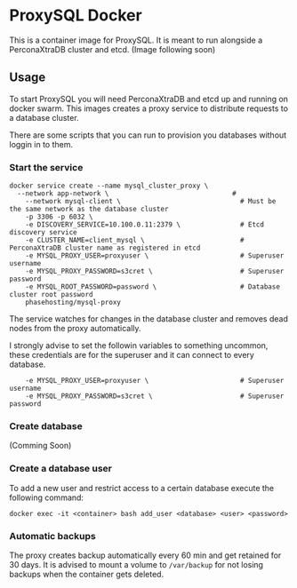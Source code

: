 # ProxySQL Docker
This is a container image for ProxySQL. It is meant to run alongside a PerconaXtraDB cluster and etcd. (Image following soon)

## Usage
To start ProxySQL you will need PerconaXtraDB and etcd up and running on docker swarm. This images creates a proxy service to distribute requests to a database cluster.

There are some scripts that you can run to provision you databases without loggin in to them.

### Start the service

```shell
docker service create --name mysql_cluster_proxy \
  --network app-network \                               # 
	--network mysql-client \                              # Must be the same network as the database cluster
	-p 3306 -p 6032 \                 
	-e DISCOVERY_SERVICE=10.100.0.11:2379 \               # Etcd discovery service
	-e CLUSTER_NAME=client_mysql \                        # PerconaXtraDB cluster name as registered in etcd
	-e MYSQL_PROXY_USER=proxyuser \                       # Superuser username
	-e MYSQL_PROXY_PASSWORD=s3cret \                      # Superuser password
	-e MYSQL_ROOT_PASSWORD=password \                     # Database cluster root password
	phasehosting/mysql-proxy
```

The service watches for changes in the database cluster and removes dead nodes from the proxy automatically.

I strongly advise to set the followin variables to something uncommon, these credentials are for the superuser and it can connect to every database.

```
	-e MYSQL_PROXY_USER=proxyuser \                       # Superuser username
	-e MYSQL_PROXY_PASSWORD=s3cret \                      # Superuser password

```
### Create database
(Comming Soon)

### Create a database user

To add a new user and restrict access to a certain database execute the following command:
```shell
docker exec -it <container> bash add_user <database> <user> <password>
```

### Automatic backups
The proxy creates backup automatically every 60 min and get retained for 30 days. It is advised to mount a volume to `/var/backup` for not losing backups when the container gets deleted.